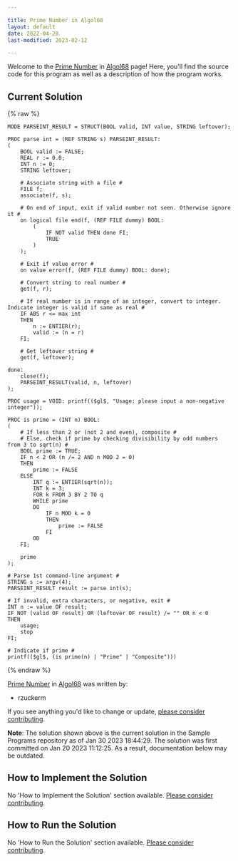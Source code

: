 ```yaml
---

title: Prime Number in Algol68
layout: default
date: 2022-04-28
last-modified: 2023-02-12

---
```


Welcome to the [Prime Number](https://sampleprograms.io/projects/prime-number) in [Algol68](https://sampleprograms.io/languages/algol68) page! Here, you'll find the source code for this program as well as a description of how the program works.

## Current Solution

{% raw %}

```algol68
MODE PARSEINT_RESULT = STRUCT(BOOL valid, INT value, STRING leftover);

PROC parse int = (REF STRING s) PARSEINT_RESULT:
(
    BOOL valid := FALSE;
    REAL r := 0.0;
    INT n := 0;
    STRING leftover;

    # Associate string with a file #
    FILE f;
    associate(f, s);

    # On end of input, exit if valid number not seen. Otherwise ignore it #
    on logical file end(f, (REF FILE dummy) BOOL:
        (
            IF NOT valid THEN done FI;
            TRUE
        )
    );

    # Exit if value error #
    on value error(f, (REF FILE dummy) BOOL: done);

    # Convert string to real number #
    get(f, r);

    # If real number is in range of an integer, convert to integer. Indicate integer is valid if same as real #
    IF ABS r <= max int
    THEN
        n := ENTIER(r);
        valid := (n = r)
    FI;

    # Get leftover string #
    get(f, leftover);

done:
    close(f);
    PARSEINT_RESULT(valid, n, leftover)
);

PROC usage = VOID: printf(($gl$, "Usage: please input a non-negative integer"));

PROC is prime = (INT n) BOOL:
(
    # If less than 2 or (not 2 and even), composite #
    # Else, check if prime by checking divisibility by odd numbers from 3 to sqrt(n) #
    BOOL prime := TRUE;
    IF n < 2 OR (n /= 2 AND n MOD 2 = 0)
    THEN
        prime := FALSE
    ELSE
        INT q := ENTIER(sqrt(n));
        INT k = 3;
        FOR k FROM 3 BY 2 TO q
        WHILE prime
        DO
            IF n MOD k = 0
            THEN
                prime := FALSE
            FI
        OD
    FI;

    prime
);

# Parse 1st command-line argument #
STRING s := argv(4);
PARSEINT_RESULT result := parse int(s);

# If invalid, extra characters, or negative, exit #
INT n := value OF result;
IF NOT (valid OF result) OR (leftover OF result) /= "" OR n < 0
THEN
    usage;
    stop
FI;

# Indicate if prime #
printf(($gl$, (is prime(n) | "Prime" | "Composite")))
```

{% endraw %}

[Prime Number](https://sampleprograms.io/projects/prime-number) in [Algol68](https://sampleprograms.io/languages/algol68) was written by:

- rzuckerm

If you see anything you'd like to change or update, [please consider contributing](https://github.com/TheRenegadeCoder/sample-programs).

**Note**: The solution shown above is the current solution in the Sample Programs repository as of Jan 30 2023 18:44:29. The solution was first committed on Jan 20 2023 11:12:25. As a result, documentation below may be outdated.

## How to Implement the Solution

No 'How to Implement the Solution' section available. [Please consider contributing](https://github.com/TheRenegadeCoder/sample-programs-website).

## How to Run the Solution

No 'How to Run the Solution' section available. [Please consider contributing](https://github.com/TheRenegadeCoder/sample-programs-website).